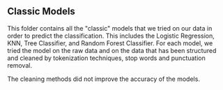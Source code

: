 ## Classic Models 

This folder contains all the "classic" models that we tried on our data in order to predict the classification.
This includes the Logistic Regression, KNN, Tree Classifier, and Random Forest Classifier. For each model, we tried the model on the raw data and on the data that has been structured and cleaned by tokenization techniques, stop words and punctuation removal. 

The cleaning methods did not improve the accuracy of the models.
